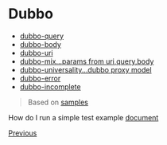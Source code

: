# Dubbo

* [dubbo-query](dubbo-query.md)
* [dubbo-body](dubbo-body.md)
* [dubbo-uri](dubbo-uri.md)
* [dubbo-mix...params from uri,query,body](dubbo-mix.md)
* [dubbo-universality...dubbo proxy model](dubbo-universality.md)
* [dubbo-error](dubbo-error.md)
* [dubbo-incomplete](dubbo-incomplete.md)

> Based on [samples](https://github.com/dubbogo/dubbo-go-proxy/tree/develop/samples/dubbogo/simple)

How do I run a simple test example [document](dubbo-simple-run.md)

[Previous](./README.md)